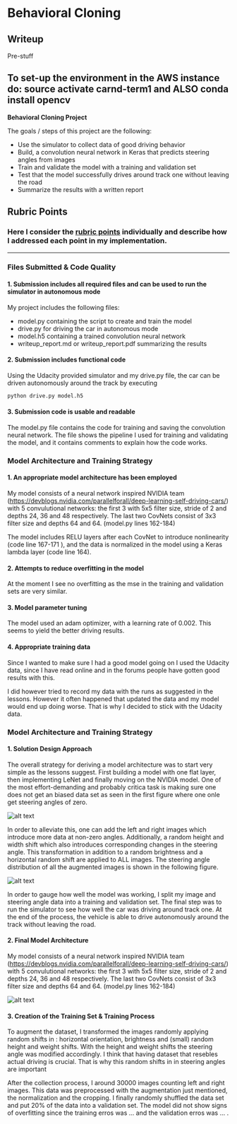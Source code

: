 # **Behavioral Cloning** 

## Writeup

Pre-stuff

To set-up the environment in the AWS instance do: source activate carnd-term1 and ALSO
conda install opencv
---
**Behavioral Cloning Project**

The goals / steps of this project are the following:
* Use the simulator to collect data of good driving behavior
* Build, a convolution neural network in Keras that predicts steering angles from images
* Train and validate the model with a training and validation set
* Test that the model successfully drives around track one without leaving the road
* Summarize the results with a written report

[//]: # (Image References)

[image1]: ./examples/model.png "Model Visualization"
[image2]: ./examples/angles_before_augment_udacitydata.png "Udacity Data Before Augmentation"
[image3]: ./examples/angles_after_augment_udacitydata.png "Udacity Data After Augmentation"
[image4]: ./examples/placeholder_small.png "Recovery Image"
[image5]: ./examples/placeholder_small.png "Normal Image"
[image6]: ./examples/placeholder_small.png "Flipped Image"

## Rubric Points
### Here I consider the [rubric points](https://review.udacity.com/#!/rubrics/432/view) individually and describe how I addressed each point in my implementation.  

---
### Files Submitted & Code Quality

#### 1. Submission includes all required files and can be used to run the simulator in autonomous mode

My project includes the following files:
* model.py containing the script to create and train the model
* drive.py for driving the car in autonomous mode
* model.h5 containing a trained convolution neural network 
* writeup_report.md or writeup_report.pdf summarizing the results

#### 2. Submission includes functional code
Using the Udacity provided simulator and my drive.py file, the car can be driven autonomously around the track by executing 
```sh
python drive.py model.h5
```
#### 3. Submission code is usable and readable

The model.py file contains the code for training and saving the convolution neural network. The file shows the pipeline I used for training and validating the model, and it contains comments to explain how the code works.

### Model Architecture and Training Strategy

#### 1. An appropriate model architecture has been employed

My model consists of a neural network inspired NVIDIA team (https://devblogs.nvidia.com/parallelforall/deep-learning-self-driving-cars/) with 5 convulutional networks: the first 3 with 5x5 filter size, stride of 2 and depths 24, 36 and 48 respectively. The last two CovNets consist of 3x3 filter size and depths 64 and 64. (model.py lines 162-184) 

The model includes RELU layers after each CovNet to introduce nonlinearity (code line 167-171 ), and the data is normalized in the model using a Keras lambda layer (code line 164). 

#### 2. Attempts to reduce overfitting in the model

At the moment I see no overfitting as the mse in the training and validation sets are very similar.

#### 3. Model parameter tuning

The model used an adam optimizer, with a learning rate of 0.002. This seems to yield the better driving results.

#### 4. Appropriate training data

Since I wanted to make sure I had a good model going on I used the Udacity data, since I have read online and in the forums
people have gotten good results with this.

I did however tried to record my data with the runs as suggested in the lessons. However it often happened that updated
the data and my model would end up doing worse. That is why I decided to stick with the Udacity data.   

### Model Architecture and Training Strategy

#### 1. Solution Design Approach

The overall strategy for deriving a model architecture was to start very simple as the lessons suggest. First building a model
with one flat layer, then implementing LeNet and finally moving on the NVIDIA model. One of the most effort-demanding and probably
critica task is making sure one does not get an biased data set as seen in the first figure where one onle get steering angles of
zero.

![alt text][image2]

In order to alleviate this, one can add the left and right images which introduce more data at non-zero angles. Additionally,
a random height and width shift which also introduces corresponding changes in the steering angle. This transformation in
addition to a random brightness and a horizontal random shift are applied to ALL images. The steering angle distribution of
all the augmented images is shown in the following figure. 

![alt text][image3]

In order to gauge how well the model was working, I split my image and steering angle data into a training and validation set. 
The final step was to run the simulator to see how well the car was driving around track one. 
At the end of the process, the vehicle is able to drive autonomously around the track without leaving the road.

#### 2. Final Model Architecture

My model consists of a neural network inspired NVIDIA team (https://devblogs.nvidia.com/parallelforall/deep-learning-self-driving-cars/) with 5 convulutional networks: the first 3 with 5x5 filter size, stride of 2 and depths 24, 36 and 48 respectively. The last two CovNets consist of 3x3 filter size and depths 64 and 64. (model.py lines 162-184) 

![alt text][image1]

#### 3. Creation of the Training Set & Training Process

To augment the dataset, I transformed the images randomly applying random shifts in : horizontal orientation, brightness and (small) random height and weight shifts. With the height and weight shifts the steering angle was modified accordingly. I think that having dataset that resebles actual driving is crucial. That is why this random shifts in in steering angles are important 

After the collection process, I around 30000 images counting left and right images. This data was preprocessed with the augmentation just mentioned, the normalization and the cropping. I finally randomly shuffled the data set and put 20% of the data into a validation set. The model did not show signs of overfitting since the training erros was ... and the validation erros was ... . 
